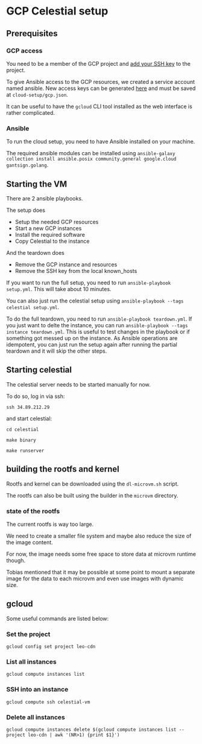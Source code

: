# GCP Celestial setup

## Prerequisites

### GCP access
You need to be a member of the GCP project and [add your SSH key](https://console.cloud.google.com/compute/metadata/sshKeys?project=leo-cdn&folder&organizationId) to the project.

To give Ansible access to the GCP resources, we created a service account named ansible. New access keys can be generated [here](https://console.cloud.google.com/iam-admin/serviceaccounts/details/109872545193777506173/keys?project=leo-cdn) and must be saved at `cloud-setup/gcp.json`.

It can be useful to have the `gcloud` CLI tool installed as the web interface is rather complicated.

### Ansible

To run the cloud setup, you need to have Ansible installed on your machine.

The required ansible modules can be installed using `ansible-galaxy collection install ansible.posix community.general google.cloud gantsign.golang`.

## Starting the VM

There are 2 ansible playbooks.

The setup does
- Setup the needed GCP resources
- Start a new GCP instances
- Install the required software
- Copy Celestial to the instance

And the teardown does
- Remove the GCP instance and resources
- Remove the SSH key from the local known_hosts

If you want to run the full setup, you need to run `ansible-playbook setup.yml`. This will take about 10 minutes.

You can also just run the celestial setup using `ansible-playbook --tags celestial setup.yml`.

To do the full teardown, you need to run `ansible-playbook teardown.yml`. If you just want to delte the instance, you can run `ansible-playbook --tags instance teardown.yml`. This is useful to test changes in the playbook or if something got messed up on the instance. As Ansible operations are idempotent, you can just run the setup again after running the partial teardown and it will skip the other steps.

## Starting celestial

The celestial server needs to be started manually for now.

To do so, log in via ssh:

`ssh 34.89.212.29`

and start celestial:

`cd celestial`

`make binary`

`make runserver`

## building the rootfs and kernel

Rootfs and kernel can be downloaded using the `dl-microvm.sh` script.

The rootfs can also be built using the builder in the `microvm` directory.

### state of the rootfs

The current rootfs is way too large.

We need to create a smaller file system and maybe also reduce the size of the image content.

For now, the image needs some free space to store data at microvm runtime though.

Tobias mentioned that it may be possible at some point to mount a separate image for the data to each microvm and even use images with dynamic size.

## gcloud
Some useful commands are listed below:

### Set the project
`gcloud config set project leo-cdn`

### List all instances
`gcloud compute instances list`

### SSH into an instance
`gcloud compute ssh celestial-vm`

### Delete all instances
`gcloud compute instances delete $(gcloud compute instances list --project leo-cdn | awk '(NR>1) {print $1}')`